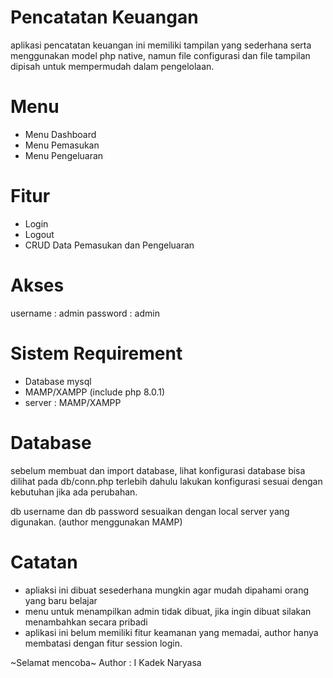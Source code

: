 # Pencatatan Keuangan

aplikasi pencatatan keuangan ini memiliki tampilan yang sederhana serta menggunakan model php native,
namun file configurasi dan file tampilan dipisah untuk mempermudah dalam pengelolaan.

# Menu

- Menu Dashboard
- Menu Pemasukan
- Menu Pengeluaran

# Fitur

- Login
- Logout
- CRUD Data Pemasukan dan Pengeluaran

# Akses

username : admin
password : admin

# Sistem Requirement

- Database mysql
- MAMP/XAMPP (include php 8.0.1)
- server : MAMP/XAMPP

# Database

sebelum membuat dan import database, lihat konfigurasi database bisa dilihat pada db/conn.php terlebih dahulu
lakukan konfigurasi sesuai dengan kebutuhan jika ada perubahan.

db username dan db password sesuaikan dengan local server yang digunakan. (author menggunakan MAMP)

# Catatan

- apliaksi ini dibuat sesederhana mungkin agar mudah dipahami orang yang baru belajar
- menu untuk menampilkan admin tidak dibuat, jika ingin dibuat silakan menambahkan secara pribadi
- aplikasi ini belum memiliki fitur keamanan yang memadai, author hanya membatasi dengan fitur session login.

~Selamat mencoba~
Author : I Kadek Naryasa
